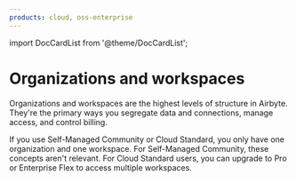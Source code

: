 ```yaml
---
products: cloud, oss-enterprise
---
```


import DocCardList from '@theme/DocCardList';

# Organizations and workspaces

Organizations and workspaces are the highest levels of structure in Airbyte. They're the primary ways you segregate data and connections, manage access, and control billing.

If you use Self-Managed Community or Cloud Standard, you only have one organization and one workspace. For Self-Managed Community, these concepts aren't relevant. For Cloud Standard users, you can upgrade to Pro or Enterprise Flex to access multiple workspaces.

<DocCardList />
